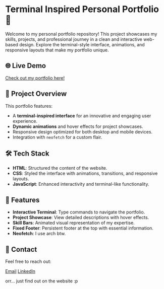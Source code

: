 # Terminal Inspired Personal Portfolio 🌟

Welcome to my personal portfolio repository! This project showcases my skills, projects, and professional journey in a clean and interactive web-based design. Explore the terminal-style interface, animations, and responsive layouts that make my portfolio unique.

## 🌐 Live Demo
[Check out my portfolio here!]([https://your-portfolio-link.com](https://kuberwastaken.github.io/))

## 📂 Project Overview
This portfolio features:
- A **terminal-inspired interface** for an innovative and engaging user experience.
- **Dynamic animations** and hover effects for project showcases.
- Responsive design optimized for both desktop and mobile devices.
- Integration with `neofetch` for a custom flair.

## 🛠️ Tech Stack
- **HTML**: Structured the content of the website.
- **CSS**: Styled the interface with animations, transitions, and responsive layouts.
- **JavaScript**: Enhanced interactivity and terminal-like functionality.

## 📜 Features
- **Interactive Terminal**: Type commands to navigate the portfolio.
- **Project Showcase**: View detailed descriptions with hover effects.
- **Skill Bars**: Animated visual representation of my expertise.
- **Fixed Footer**: Persistent footer at the top with essential information.
- **Neofetch**: I use arch btw.

## 📧 Contact
Feel free to reach out:

[Email](Kuberhob@gmail.com)
[LinkedIn](https://www.linkedin.com/in/kubermehta/)

orr... just find out on the website :p
